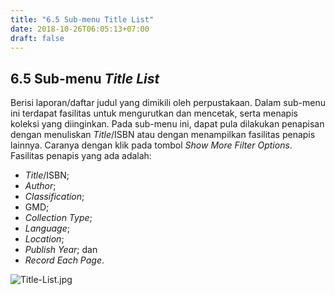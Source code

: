 ```yaml
---
title: "6.5 Sub-menu Title List"
date: 2018-10-26T06:05:13+07:00
draft: false
---
```


## 6.5 Sub-menu _Title List_

Berisi laporan/daftar judul yang dimikili oleh perpustakaan. Dalam sub-menu ini terdapat fasilitas untuk mengurutkan dan mencetak, serta menapis koleksi yang diinginkan. Pada sub-menu ini, dapat pula dilakukan penapisan dengan menuliskan _Title_/ISBN atau dengan menampilkan fasilitas penapis lainnya. Caranya dengan klik pada tombol _Show More Filter Options_. Fasilitas penapis yang ada adalah:

* _Title_/ISBN;
* _Author_;
* _Classification_;
* GMD;
* _Collection Type_;
* _Language_;
* _Location_;
* _Publish Year_; dan
* _Record Each Page_.

![Title-List.jpg](/assets/Title-List.jpg)